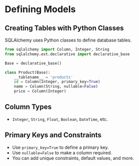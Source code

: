 # Defining Models

## Creating Tables with Python Classes
SQLAlchemy uses Python classes to define database tables.

```python
from sqlalchemy import Column, Integer, String
from sqlalchemy.ext.declarative import declarative_base

Base = declarative_base()

class Product(Base):
    __tablename__ = 'products'
    id = Column(Integer, primary_key=True)
    name = Column(String, nullable=False)
    price = Column(Integer)
```

## Column Types
- `Integer`, `String`, `Float`, `Boolean`, `DateTime`, etc.

## Primary Keys and Constraints
- Use `primary_key=True` to define a primary key.
- Use `nullable=False` to make a column required.
- You can add unique constraints, default values, and more. 